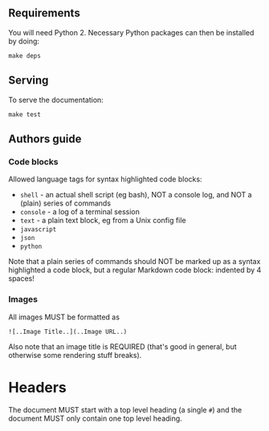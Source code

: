 ## Requirements

You will need Python 2. Necessary Python packages can then be installed by doing:

```console
make deps
```

## Serving

To serve the documentation:

```console
make test
```

## Authors guide

### Code blocks

Allowed language tags for syntax highlighted code blocks:

* `shell` - an actual shell script (eg bash), NOT a console log, and NOT a (plain) series of commands
* `console` - a log of a terminal session
* `text` - a plain text block, eg from a Unix config file
* `javascript`
* `json`
* `python`

Note that a plain series of commands should NOT be marked up as a syntax highlighted a code block, but a regular Markdown code block: indented by 4 spaces!

### Images

All images MUST be formatted as

    ![..Image Title..](..Image URL..)

Also note that an image title is REQUIRED (that's good in general, but otherwise some rendering stuff breaks).

# Headers

The document MUST start with a top level heading (a single `#`) and the document MUST only contain one top level heading.
